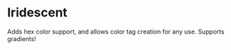 # Iridescent
Adds hex color support, and allows color tag creation for any use. Supports gradients!
